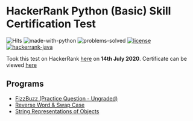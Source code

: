 # HackerRank Python (Basic) Skill Certification Test 

![Hits](https://hits.seeyoufarm.com/api/count/incr/badge.svg?url=https://github.com/anishLearnsToCode/hackerrank-python-basic-skill-test)
![made-with-python](https://img.shields.io/badge/Made%20with-Python-1f425f.svg)
![problems-solved](https://img.shields.io/badge/Problems%20Solved-2/2-1abc9c.svg)
[![license](https://img.shields.io/badge/LICENSE-MIT-<COLOR>.svg)](LICENSE)
[![hackerrank-java](https://img.shields.io/badge/hackerrank%20certification-java-1f72ff.svg)](https://github.com/anishLearnsToCode/hackerrank-java-basic-skill-test)

Took this test on HackerRank [here](https://www.hackerrank.com/skills-verification) 
on __14th July 2020__. 
Certificate can be viewed [here](https://www.hackerrank.com/certificates/306084b1c4cc)

## Programs 
- [FizzBuzz (Practice Question - Ungraded)](fizzbuzz.py)
- [Reverse Word & Swap Case](reverse-word-and-swap-case.py)
- [String Representations of Objects](string-representation-of-objects.py)
